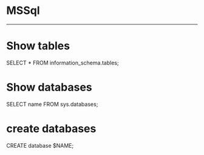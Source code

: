 # MSSql
---

# Show tables
SELECT * FROM information_schema.tables;
# Show databases
SELECT name FROM sys.databases;
# create databases
CREATE database $NAME;
